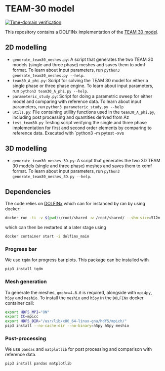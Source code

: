 # TEAM-30 model
[![Time-domain verification](https://github.com/Wells-Group/TEAM30/actions/workflows/time-domain.yml/badge.svg)](https://github.com/Wells-Group/TEAM30/actions/workflows/time-domain.yml)

This repository contains a DOLFINx implementation of the [TEAM 30 model](http://www.compumag.org/jsite/images/stories/TEAM/problem30a.pdf).
## 2D modelling
- `generate_team30_meshes.py`: A script that generates the two TEAM 30 models (single and three phase) meshes and saves them to xdmf format. To learn about input parameters, run `python3 generate_team30_meshes.py --help`.
- `team30_A_phi.py`: Script for solving the TEAM 30 model for either a single phase or three phase engine. To learn about input parameters, run `python3 team30_A_phi.py --help`.
- `parameteric_study.py`: Script for doing a parametric sweep for either model and comparing with reference data. To learn about input parameters, run `python3 parameteric_study.py --help`
- `utils.py`: File containing utillity functions used in the `team30_A_phi.py`, including post processing and quantities derived from Az
- `test_team30.py` Testing script verifying the single and three phase implementation for first and second order elements by comparing to reference data. Executed with `python3 -m pytest -xvs 

## 3D modelling
- `generate_team30_meshes_3D.py`: A script that generates the two 3D TEAM 30 models (single and three phase) meshes and saves them to xdmf format. To learn about input parameters, run `python3 generate_team30_meshes_3D.py --help`.

## Dependencies
The code relies on [DOLFINx](https://github.com/FEniCS/dolfinx/) which can for instanced by ran by using docker:
```bash
docker run -ti -v $(pwd):/root/shared -w /root/shared/ --shm-size=512m --name=dolfinx_main dolfinx/dolfinx
```
which can then be restarted at a later stage using
```bash
docker container start -i dolfinx_main
```

### Progress bar
We use `tqdm` for progress bar plots. This package can be installed with 
```bash
pip3 install tqdm
```
### Mesh generation
To generate the meshes, `gmsh>=4.8.0` is required, alongside with `mpi4py`, `h5py` and `meshio`. 
To install the `meshio` and `h5py` in the `DOLFINx` docker container call:
```bash
export HDF5_MPI="ON"
export CC=mpicc
export HDF5_DIR="/usr/lib/x86_64-linux-gnu/hdf5/mpich/"
pip3 install --no-cache-dir --no-binary=h5py h5py meshio
```

### Post-processing
We use `pandas` and `matplotlib` for post processing and comparison with reference data.
```bash
pip3 install pandas matplotlib
```